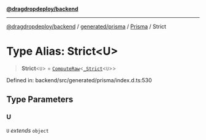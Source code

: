 [**@dragdropdeploy/backend**](../../../../../README.md)

***

[@dragdropdeploy/backend](../../../../../README.md) / [generated/prisma](../../../README.md) / [Prisma](../README.md) / Strict

# Type Alias: Strict\<U\>

> **Strict**\<`U`\> = [`ComputeRaw`](ComputeRaw.md)\<[`_Strict`](Strict.md)\<`U`\>\>

Defined in: backend/src/generated/prisma/index.d.ts:530

## Type Parameters

### U

`U` *extends* `object`
